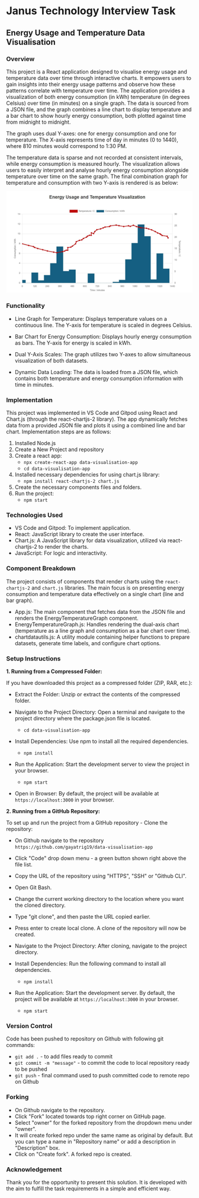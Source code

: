 # Janus Technology Interview Task
## Energy Usage and Temperature Data Visualisation

### Overview

This project is a React application designed to visualise energy usage and temperature data over time through interactive charts. It empowers users to gain insights into their energy usage patterns and observe how these patterns correlate with temperature over time. The application provides a visualization of both energy consumption (in kWh) temperature (in degrees Celsius) over time (in minutes) on a single graph. The data is sourced from a JSON file, and the graph combines a line chart to display temperature and a bar chart to show hourly energy consumption, both plotted against time from midnight to midnight.

The graph uses dual Y-axes: one for energy consumption and one for temperature. The X-axis represents time of day in minutes (0 to 1440), where 810 minutes would correspond to 1:30 PM.

The temperature data is sparse and not recorded at consistent intervals, while energy consumption is measured hourly. The visualization allows users to easily interpret and analyse hourly energy consumption alongside temperature over time on the same graph. The final combination graph for temperature and consumption with two Y-axis is rendered is as below:

![EnergyUsage-Temperature-Graph](documentation/graph-results/energy-temp-graph.jpg)


### Functionality

- Line Graph for Temperature: Displays temperature values on a continuous line. The Y-axis for temperature is scaled in degrees Celsius.

- Bar Chart for Energy Consumption: Displays hourly energy consumption as bars. The Y-axis for energy is scaled in kWh.

- Dual Y-Axis Scales: The graph utilizes two Y-axes to allow simultaneous visualization of both datasets.

- Dynamic Data Loading: The data is loaded from a JSON file, which contains both temperature and energy consumption information with time in minutes.


### Implementation

This project was implemented in VS Code and Gitpod using React and Chart.js (through the react-chartjs-2 library). The app dynamically fetches data from a provided JSON file and plots it using a combined line and bar chart. Implementation steps are as follows:

1. Installed Node.js
2. Create a New Project and repository
4. Create a react app:
    - `npx create-react-app data-visualisation-app`
    - `cd data-visualisation-app`
5. Installed necessary dependencies for using chart.js library:
    - `npm install react-chartjs-2 chart.js`
6. Create the necessary components files and folders.
7. Run the project:
    - `npm start`

            
### Technologies Used
- VS Code and Gitpod: To implement application. 
- React: JavaScript library to create the user interface.
- Chart.js: A JavaScript library for data visualization, utilized via react-chartjs-2 to render the charts.
- JavaScript: For logic and interactivity.


### Component Breakdown

The project consists of components that render charts using the `react-chartjs-2` and `chart.js` libraries. The main focus is on presenting energy consumption and temperature data effectively on a single chart (line and bar graph).

- App.js: The main component that fetches data from the JSON file and renders the EnergyTemperatureGraph component.
- EnergyTemperatureGraph.js: Handles rendering the dual-axis chart (temperature as a line graph and consumption as a bar chart over time).
- chartdatautils.js: A utility module containing helper functions to prepare datasets, generate time labels, and configure chart options.

### Setup Instructions

**1. Running from a Compressed Folder:**

   If you have downloaded this project as a compressed folder (ZIP, RAR, etc.):

- Extract the Folder: Unzip or extract the contents of the compressed folder.

- Navigate to the Project Directory: Open a terminal and navigate to the project directory where the package.json file is located.
    - `cd data-visualisation-app`

- Install Dependencies: Use npm to install all the required dependencies.
    - `npm install`

- Run the Application: Start the development server to view the project in your browser.
    - `npm start`

- Open in Browser: By default, the project will be available at `https://localhost:3000` in your browser.


**2. Running from a GitHub Repository:**

  To set up and run the project from a GitHub repository - Clone the repository:

- On Github navigate to the repository `https://github.com/gayatrig19/data-visualisation-app`
- Click "Code" drop down menu - a green button shown right above the file list.
- Copy the URL of the repository using "HTTPS", "SSH" or "Github CLI".
- Open Git Bash.
- Change the current working directory to the location where you want the cloned directory.
- Type "git clone", and then paste the URL copied earlier.
- Press enter to create local clone. A clone of the repository will now be created.
- Navigate to the Project Directory: After cloning, navigate to the project directory.
- Install Dependencies: Run the following command to install all dependencies.
    - `npm install`

- Run the Application: Start the development server. By default, the project will be available at `https://localhost:3000` in your browser.
    - `npm start`


### Version Control

Code has been pushed to repository on Github with following git commands:

- `git add .` - to add files ready to commit
- `git commit -m "message"` - to commit the code to local repository ready to be pushed
- `git push` - final command used to push committed code to remote repo on Github


### Forking

- On Github navigate to the repository.
- Click "Fork" located towards top right corner on GitHub page.
- Select "owner" for the forked repository from the dropdown menu under "owner".
- It will create forked repo under the same name as original by default. But you can type a name in "Repository name" or add a description in "Description" box.
- Click on "Create fork". A forked repo is created.


### Acknowledgement
Thank you for the opportunity to present this solution. It is developed with the aim to fulfill the task requirements in a simple and efficient way. 
